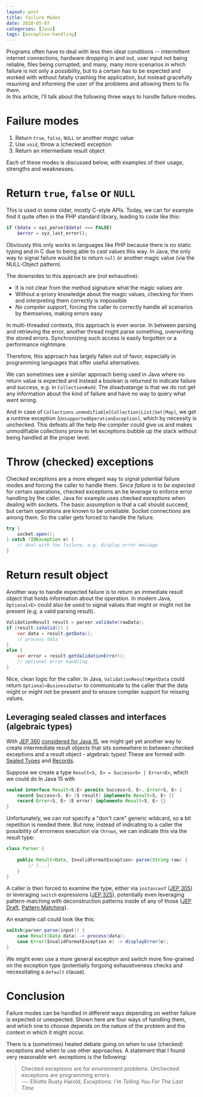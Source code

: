 ```yaml
---
layout: post
title: Failure Modes
date: 2020-05-07
categories: [Java]
tags: [exception-handling]
---
```

Programs often have to deal with less then ideal conditions -- intermittent internet connections, hardware dropping in 
and out, user input not being reliable, files being corrupted, and many, many more scenarios in which failure is not 
only a possibility, but to a certain has to be expected and worked with without fatally crashing the application,
but instead gracefully resuming and informing the user of the problems and allowing them to fix them.  
In this article, I’ll talk about the following three ways to handle failure modes.

# Failure modes

1. Return `true`, `false`, `NULL` or another *magic* value
2. Use `void`, throw a (checked) exception
3. Return an intermediate result object

Each of these modes is discussed below, with examples of their usage, strengths and weaknesses.

# Return `true`, `false` or `NULL`

This is used in some older, mostly C-style APIs. Today, we can for example find it quite often in the 
PHP standard library, leading to code like this:

~~~PHP
if ($data = xyz_parse($data) === FALSE)
	$error = xyz_last_error();
~~~

Obviously this only works in languages like PHP because there is no static typing and in C due to being able to cast 
values this way. In Java, the only way to signal failure would be to return `null` or another magic value 
(via the NULL-Object pattern).

The downsides to this approach are (not exhaustive):

* It is not clear from the method signature what the magic values are
* Without a-priory knowledge about the magic values, checking for them and interpreting them correctly is impossible
* *No compiler support*, forcing the caller to correctly handle all scenarios by themselves, making errors easy

In multi-threaded contexts, this approach is even worse. In between parsing and retrieving the error, 
another thread might parse something, overwriting the stored errors.
Synchronizing such access is easily forgotten or a performance nightmare.

Therefore, this approach has largely fallen out of favor, especially in programming languages that offer useful alternatives.

We can sometimes see a similar approach being used in Java where no return value is expected and instead a boolean
is returned to indicate failure and success, e.g. in `Collection#add`. The disadvatange is that we do not get any
information about the kind of failure and have no way to query what went wrong. 

And in case of `Collections.unmodifiable[Collection|List|Set|Map]`, we get a runtime exception (`UnsupportedOperationException)`, 
which by necessity is unchecked. This defeats all the help the compiler could give us and makes unmodifiable collections
prone to let exceptions bubble up the stack without being handled at the proper level.

# Throw (checked) exceptions

Checked exceptions are a more elegant way to signal potential failure modes and forcing the caller to handle them. 
Since *failure is to be expected* for certain operations, checked exceptions an be leverage to enforce error handling
by the caller. Java for example uses checked exceptions when dealing with sockets.
The basic assumption is that a call should succeed, but certain operations are known to be unreliable.
Socket connections are among them. So the caller gets forced to handle the failure.

~~~java
try {
	socket.open();
} catch (IOException e) {
	// deal with the failure, e.g. display error message
}
~~~

# Return result object

Another way to handle expected failure is to return an immediate result object that holds information about 
the operation. In modern Java, `Optional<E>` could also be used to signal values that might or might not be present 
(e.g. a valid parsing result).

~~~java
ValidationResult result = parser.validate(rawData);
if (result.isValid()) {
	var data = result.getData();
	// process data
}
else {
	var error = result.getValidationError();
	// optional error handling
}
~~~

Nice, clean logic for the caller. In Java, `ValidationResult#getData` could return `Optional<BusinessData>` to 
communicate to the caller that the data might or might not be present and to ensure compiler support for missing values.

## Leveraging sealed classes and interfaces (algebraic types)

With [JEP 360] [considered for Java 15][RFR-JEP360-Java15],
we might get yet another way to create intermediate result objects that sits somewhere in between checked exceptions
and a result object - algebraic types! These are formed with [Sealed Types] and [Records][JEP 359].

Suppose we create a type `Result<S, E> = Success<S> | Error<E>`, which we could do In Java 15 with

~~~java
sealed interface Result<S,E> permits Success<S, E>, Error<S, E> {
	record Success<S, E> (S result) implements Result<S, E> {}
	record Error<S, E> (E error) implements Result<S, E> {}
}
~~~

Unfortunately, we can not specify a "don't care" generic wildcard, so a bit repetition is needed there. But now, instead of
indicating to a caller the possibility of errorneos execution via `throws`, we can indicate this via the result type:

~~~java
class Parser {
	
	public Result<Data, InvalidFormatException> parse(String raw) {
		// [...]
	}
}
~~~

A caller is then forced to examine the type, either via `instanceof` ([JEP 305]) or leveraging `switch` expressions ([JEP 325]),
potentially even leveraging pattern-matching with deconstruction patterns inside of any of those ([JEP Draft], [Pattern Matching]).

An example call could look like this:

~~~java
switch(parser.parse(input)) {
	case Result(Data data) -> process(data);
	case Error(InvalidFormatException e) -> displayError(e);
}
~~~

We might even use a more general exception and switch more fine-grained on the exception type 
(potentially forgoing exhaustiveness checks and necessitating a `default` clause).


# Conclusion

Failure modes can be handled in different ways depending on wether failure is expected or unexpected. Shown here are
four ways of handling them, and which one to choose depends on the nature of the problem and the context
in which it might occur.

There is a (sometimes) heated debate going on when to use (checked) exceptions and when to use other approaches.
A statement that I found very reasonable wrt. exceptions is the following:

> Checked exceptions are for environment problems. Unchecked exceptions are programming errors.  
> --- Elliotte Rusty Harold, *Exceptions: I'm Telling You For The Last Time*


[Sealed Types]: https://cr.openjdk.java.net/~briangoetz/amber/datum.html
[Pattern Matching]: https://cr.openjdk.java.net/~briangoetz/amber/pattern-match.html
[JEP Draft]: https://openjdk.java.net/jeps/8213076
[JEP 305]: https://openjdk.java.net/jeps/305
[JEP 325]: https://openjdk.java.net/jeps/325
[JEP 359]: https://openjdk.java.net/jeps/359
[JEP 360]: https://openjdk.java.net/jeps/360
[RFR-JEP360-Java15]: https://mail.openjdk.java.net/pipermail/amber-dev/2020-April/005784.html

